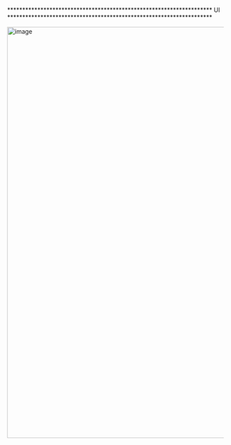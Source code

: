 ********************************************************************    UI                                  ********************************************************************

																								
												
						
			
	 
	
 <img width="955" alt="image" src="https://github.com/kumarrupesh2000/CounterApp-React/assets/72864184/9ae684ef-45a3-4669-b402-011b04e168eb">
